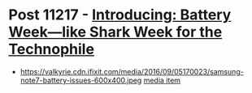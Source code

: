 # Post 11217 - [Introducing: Battery Week—like Shark Week for the Technophile](https://www.ifixit.com/News/11217/battery-week)

- https://valkyrie.cdn.ifixit.com/media/2016/09/05170023/samsung-note7-battery-issues-600x400.jpeg [media item](media-27740.md)
